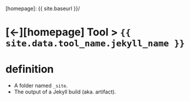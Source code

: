 ---
---


[//]: #(Reference)
[homepage]:   {{ site.baseurl }}/

# [&larr;][homepage] Tool > `{{ site.data.tool_name.jekyll_name }}`

# definition
- A folder named `_site`.
- The output of a Jekyll build (aka. artifact).

